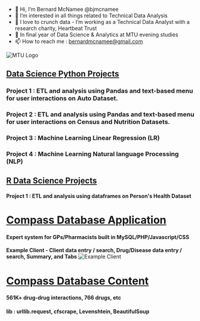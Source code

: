- 👋 Hi, I’m Bernard McNamee @bjmcnamee<br>
- 👀 I’m interested in all things related to Technical Data Analysis<br>
- 💞️ I love to crunch data - I’m working as a Technical Data Analyst with a research charity, Heartbeat Trust<br>
- 🌱 In final year of Data Science & Analytics at MTU evening studies<br>
- 📫 How to reach me : bernardmcnamee@gmail.com<br>

![MTU Logo](https://github.com/bjmcnamee/MTU_Python_Projects/tree/main/1/data/MTU_Logo.jpg)
## [Data Science Python Projects](https://github.com/bjmcnamee/MTU_Python_Projects)
### Project 1 : ETL and analysis using Pandas and text-based menu for user interactions on Auto Dataset.
### Project 2 : ETL and analysis using Pandas and text-based menu for user interactions on Census and Nutrition Datasets.
### Project 3 : Machine Learning Linear Regression (LR)
### Project 4 : Machine Learning Natural language Processing (NLP)

## [R Data Science Projects](https://github.com/bjmcnamee/MTU_R_Projects)
#### Project 1 : ETL and analysis using dataframes on Person's Health Dataset

# [Compass Database Application](https://github.com/bjmcnamee/Compass_App_Dev)
#### Expert system for GPs/Pharmacists built in MySQL/PHP/Javascript/CSS
<b>Example Client - Client data entry / search, Drug/Disease data entry / search, Summary, and Tabs</b>
![Example Client](/assets/Screenshots/04.jpg)

# [Compass Database Content](https://github.com/bjmcnamee/Compass_Content_ETL)
#### 561K+ drug-drug interactions, 766 drugs, etc
#### lib : urllib.request, cfscrape, Levenshtein, BeautifulSoup

